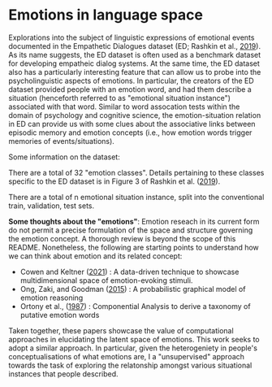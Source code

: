 # Emotions in language space

Explorations into the subject of linguistic expressions of emotional events documented in the Empathetic Dialogues dataset (ED; Rashkin et al., [2019](https://arxiv.org/pdf/1811.00207.pdf)). As its name suggests, the ED dataset is often used as a benchmark dataset for developing empatheic dialog systems. 
At the same time, the ED dataset also has a particularly interesting feature that can allow us to probe into the psycholinguistic aspects of emotions. 
In particular, the creators of the ED dataset provided people with an emotion word, and had them describe a situation (henceforth referred to as "emotional situation instance") associated with that word. Similar to word assocation tests within the domain of psychology and cognitive science, the emotion-situation relation in ED can provide us with some clues about the associative links between episodic memory and emotion concepts (i.e., how emotion words trigger memories of events/situations).

Some information on the dataset: 

There are a total of 32 "emotion classes". Details pertaining to these classes specific to the ED dataset is in Figure 3 of Rashkin et al. ([2019](https://arxiv.org/pdf/1811.00207.pdf)). 

There are a total of n emotional situation instance, split into the conventional train, validation, test sets.

**Some thoughts about the "emotions"**: Emotion reseach in its current form do not permit a precise formulation of the space and structure governing the emotion concept. A thorough review is beyond the scope of this README. Nonetheless, the following are starting points to understand how we can think about emotion and its related concept: 

- Cowen and Keltner ([2021](https://linkinghub.elsevier.com/retrieve/pii/S136466132030276X)) : A data-driven technique to showcase multidimensional space of emotion-evoking stimuli.  
- Ong, Zaki, and Goodman ([2015](https://linkinghub.elsevier.com/retrieve/pii/S136466132030276X)) : A probabilistic graphical model of emotion reasoning 
- Ortony et al., ([1987](http://doi.wiley.com/10.1207/s15516709cog1103_4)) : Componential Analysis to derive a taxonomy of putative emotion words

Taken together, these papers showcase the value of computational approaches in elucidating the latent space of emotions. This work seeks to adopt a similar approach. In particular, given the heterogeniety in people's conceptualisations of what emotions are, I a "unsupervised" approach towards the task of exploring the relatonship amongst various situational instances that people described. 

